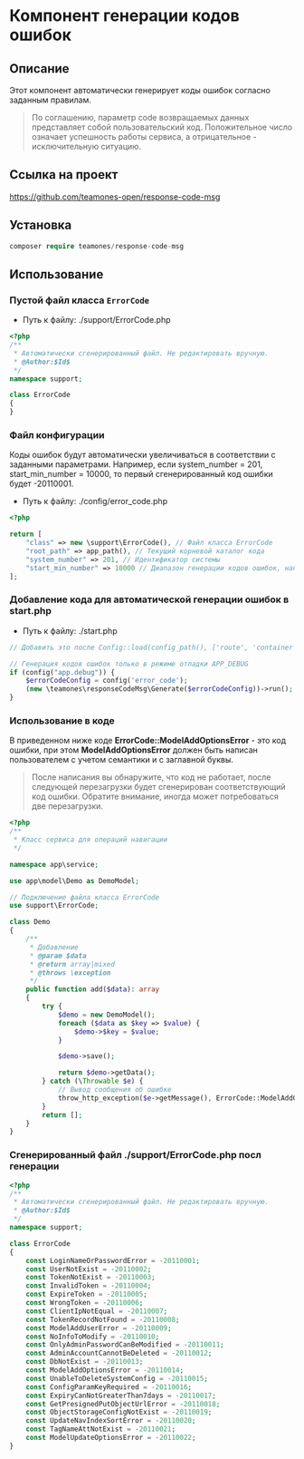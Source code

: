 # Компонент генерации кодов ошибок

## Описание

Этот компонент автоматически генерирует коды ошибок согласно заданным правилам.

> По соглашению, параметр code возвращаемых данных представляет собой пользовательский код. Положительное число означает успешность работы сервиса, а отрицательное - исключительную ситуацию.

## Ссылка на проект

https://github.com/teamones-open/response-code-msg

## Установка

```php
composer require teamones/response-code-msg
```

## Использование

### Пустой файл класса `ErrorCode`

- Путь к файлу: ./support/ErrorCode.php

```php
<?php
/**
 * Автоматически сгенерированный файл. Не редактировать вручную.
 * @Author:$Id$
 */
namespace support;

class ErrorCode
{
}
```

### Файл конфигурации

Коды ошибок будут автоматически увеличиваться в соответствии с заданными параметрами. Например, если system_number = 201, start_min_number = 10000, то первый сгенерированный код ошибки будет -20110001.

- Путь к файлу: ./config/error_code.php

```php
<?php

return [
    "class" => new \support\ErrorCode(), // Файл класса ErrorCode
    "root_path" => app_path(), // Текущий корневой каталог кода
    "system_number" => 201, // Идентификатор системы
    "start_min_number" => 10000 // Диапазон генерации кодов ошибок, например, 10000-99999
];
```

### Добавление кода для автоматической генерации ошибок в start.php

- Путь к файлу: ./start.php

```php
// Добавить это после Config::load(config_path(), ['route', 'container']);

// Генерация кодов ошибок только в режиме отладки APP_DEBUG
if (config("app.debug")) {
    $errorCodeConfig = config('error_code');
    (new \teamones\responseCodeMsg\Generate($errorCodeConfig))->run();
}
```

### Использование в коде

В приведенном ниже коде **ErrorCode::ModelAddOptionsError** - это код ошибки, при этом **ModelAddOptionsError** должен быть написан пользователем с учетом семантики и с заглавной буквы.

> После написания вы обнаружите, что код не работает, после следующей перезагрузки будет сгенерирован соответствующий код ошибки. Обратите внимание, иногда может потребоваться две перезагрузки.

```php
<?php
/**
 * Класс сервиса для операций навигации
 */

namespace app\service;

use app\model\Demo as DemoModel;

// Подключение файла класса ErrorCode
use support\ErrorCode;

class Demo
{
    /**
     * Добавление
     * @param $data
     * @return array|mixed
     * @throws \exception
     */
    public function add($data): array
    {
        try {
            $demo = new DemoModel();
            foreach ($data as $key => $value) {
                $demo->$key = $value;
            }

            $demo->save();

            return $demo->getData();
        } catch (\Throwable $e) {
            // Вывод сообщения об ошибке
            throw_http_exception($e->getMessage(), ErrorCode::ModelAddOptionsError);
        }
        return [];
    }
}
```

### Сгенерированный файл ./support/ErrorCode.php посл генерации

```php
<?php
/**
 * Автоматически сгенерированный файл. Не редактировать вручную.
 * @Author:$Id$
 */
namespace support;

class ErrorCode
{
    const LoginNameOrPasswordError = -20110001;
    const UserNotExist = -20110002;
    const TokenNotExist = -20110003;
    const InvalidToken = -20110004;
    const ExpireToken = -20110005;
    const WrongToken = -20110006;
    const ClientIpNotEqual = -20110007;
    const TokenRecordNotFound = -20110008;
    const ModelAddUserError = -20110009;
    const NoInfoToModify = -20110010;
    const OnlyAdminPasswordCanBeModified = -20110011;
    const AdminAccountCannotBeDeleted = -20110012;
    const DbNotExist = -20110013;
    const ModelAddOptionsError = -20110014;
    const UnableToDeleteSystemConfig = -20110015;
    const ConfigParamKeyRequired = -20110016;
    const ExpiryCanNotGreaterThan7days = -20110017;
    const GetPresignedPutObjectUrlError = -20110018;
    const ObjectStorageConfigNotExist = -20110019;
    const UpdateNavIndexSortError = -20110020;
    const TagNameAttNotExist = -20110021;
    const ModelUpdateOptionsError = -20110022;
}
```
